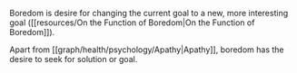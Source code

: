 Boredom is desire for changing the current goal to a new, more interesting goal ([[resources/On the Function of Boredom|On the Function of Boredom]]).

Apart from [[graph/health/psychology/Apathy|Apathy]], boredom has the desire to seek for solution or goal.